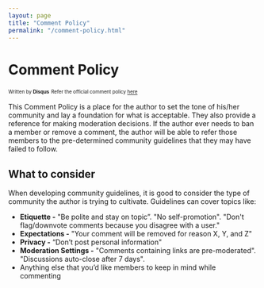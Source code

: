 ```yaml
---
layout: page
title: "Comment Policy"
permalink: "/comment-policy.html"
---
```


# Comment Policy
<sub><sup>Written by **Disqus**</sup></sub>
<sub><sup>Refer the official comment policy </sup></sub>[<sub><sup>here</sup></sub>](https://help.disqus.com/en/articles/1717097-comment-policy)

This Comment Policy is a place for the author to set the tone of his/her community and lay a foundation for what is acceptable. They also provide a reference for making moderation decisions. If the author ever needs to ban a member or remove a comment, the author will be able to refer those members to the pre-determined community guidelines that they may have failed to follow.

## What to consider
When developing community guidelines, it is good to consider the type of community the author is trying to cultivate. Guidelines can cover topics like:
- **Etiquette -** "Be polite and stay on topic”. "No self-promotion". "Don't flag/downvote comments because you disagree with a user."
- **Expectations -** "Your comment will be removed for reason X, Y, and Z"
- **Privacy -** “Don’t post personal information"
- **Moderation Settings -** "Comments containing links are pre-moderated". "Discussions auto-close after 7 days".
- Anything else that you’d like members to keep in mind while commenting